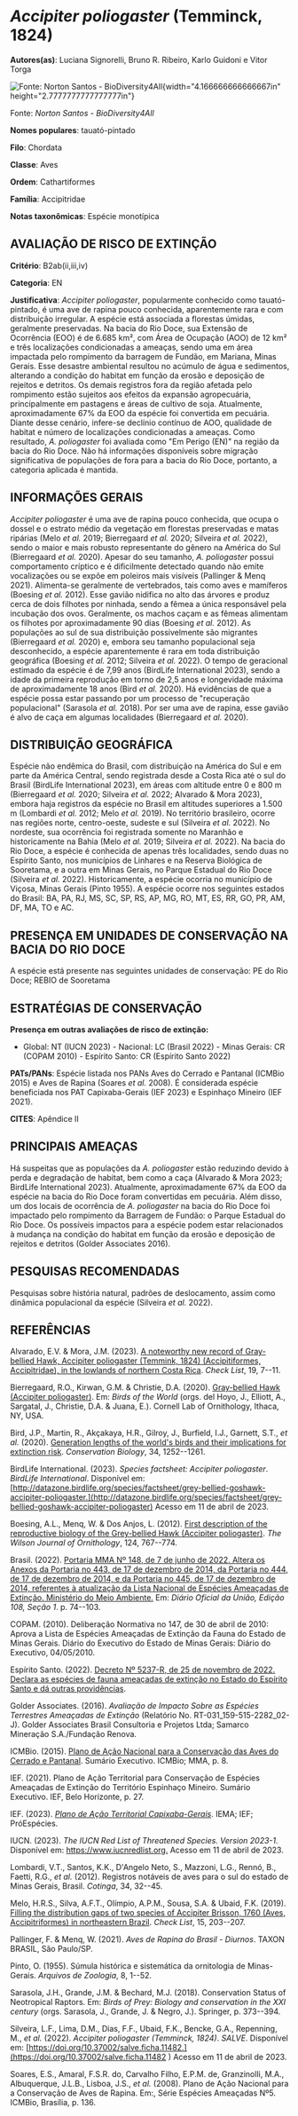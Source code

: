# *Accipiter poliogaster* (Temminck, 1824)

**Autores(as)**: Luciana Signorelli, Bruno R. Ribeiro, Karlo Guidoni e Vitor Torga

![Fonte: Norton Santos - BioDiversity4All](media/rId20.jpg){width="4.166666666666667in" height="2.7777777777777777in"}

Fonte: *Norton Santos - BioDiversity4All*

**Nomes populares**: tauató-pintado

**Filo**: Chordata

**Classe**: Aves

**Ordem**: Cathartiformes

**Família**: Accipitridae

**Notas taxonômicas**: Espécie monotípica

## AVALIAÇÃO DE RISCO DE EXTINÇÃO

**Critério**: B2ab(ii,iii,iv)

**Categoria**: EN

**Justificativa**: *Accipiter poliogaster*, popularmente conhecido como tauató-pintado, é uma ave de rapina pouco conhecida, aparentemente rara e com distribuição irregular. A espécie está associada a florestas úmidas, geralmente preservadas. Na bacia do Rio Doce, sua Extensão de Ocorrência (EOO) é de 6.685 km², com Área de Ocupação (AOO) de 12 km² e três localizações condicionadas a ameaças, sendo uma em área impactada pelo rompimento da barragem de Fundão, em Mariana, Minas Gerais. Esse desastre ambiental resultou no acúmulo de água e sedimentos, alterando a condição do habitat em função da erosão e deposição de rejeitos e detritos. Os demais registros fora da região afetada pelo rompimento estão sujeitos aos efeitos da expansão agropecuária, principalmente em pastagens e áreas de cultivo de soja. Atualmente, aproximadamente 67% da EOO da espécie foi convertida em pecuária. Diante desse cenário, infere-se declínio contínuo de AOO, qualidade
de habitat e número de localizações condicionadas a ameaças. Como resultado, *A. poliogaster* foi avaliada como "Em Perigo (EN)" na região da bacia do Rio Doce. Não há informações disponíveis sobre migração significativa de populações de fora para a bacia do Rio Doce, portanto, a categoria aplicada é mantida.

## INFORMAÇÕES GERAIS

*Accipiter poliogaster* é uma ave de rapina pouco conhecida, que ocupa o dossel e o estrato médio da vegetação em florestas preservadas e matas ripárias (Melo *et al.* 2019; Bierregaard *et al.* 2020; Silveira *et al.* 2022), sendo o maior e mais robusto representante do gênero na América do Sul (Bierregaard *et al.* 2020). Apesar do seu tamanho, *A.  poliogaster* possui comportamento críptico e é dificilmente detectado quando não emite vocalizações ou se expõe em poleiros mais visíveis (Pallinger & Menq 2021). Alimenta-se geralmente de vertebrados, tais como aves e mamíferos (Boesing *et al.* 2012). Esse gavião nidifica no alto das árvores e produz cerca de dois filhotes por ninhada, sendo a fêmea a única responsável pela incubação dos ovos. Geralmente, os machos caçam e as fêmeas alimentam os filhotes por aproximadamente 90 dias (Boesing *et al.* 2012). As populações ao sul de sua distribuição possivelmente são migrantes (Bierregaard *et al.* 2020) e,
embora seu tamanho populacional seja desconhecido, a espécie aparentemente é rara em toda distribuição geográfica (Boesing *et al.* 2012; Silveira *et al.* 2022). O tempo de geracional estimado da espécie é de 7,99 anos (BirdLife International 2023), sendo a idade da primeira reprodução em torno de 2,5 anos e longevidade máxima de aproximadamente 18 anos (Bird *et al.* 2020). Há evidências de que a espécie possa estar passando por um processo de "recuperação populacional" (Sarasola *et al.* 2018). Por ser uma ave de rapina, esse gavião é alvo de caça em algumas localidades (Bierregaard *et al.* 2020).

## DISTRIBUIÇÃO GEOGRÁFICA

Espécie não endêmica do Brasil, com distribuição na América do Sul e em parte da América Central, sendo registrada desde a Costa Rica até o sul do Brasil (BirdLife International 2023), em áreas com altitude entre 0 e 800 m (Bierregaard *et al.* 2020; Silveira *et al.* 2022; Alvarado & Mora 2023), embora haja registros da espécie no Brasil em altitudes superiores a 1.500 m (Lombardi *et al.* 2012; Melo *et al.* 2019). No território brasileiro, ocorre nas regiões norte, centro-oeste, sudeste e sul (Silveira *et al.* 2022). No nordeste, sua ocorrência foi registrada somente no Maranhão e historicamente na Bahia (Melo *et al.* 2019; Silveira *et al.* 2022). Na bacia do Rio Doce, a espécie é conhecida de apenas três localidades, sendo duas no Espírito Santo, nos municípios de Linhares e na Reserva Biológica de Sooretama, e a outra em Minas Gerais, no Parque Estadual do Rio Doce (Silveira *et al.* 2022). Historicamente, a espécie ocorria no município de Viçosa, Minas
Gerais (Pinto 1955). A espécie ocorre nos seguintes estados do Brasil: BA, PA, RJ, MS, SC, SP, RS, AP, MG, RO, MT, ES, RR, GO, PR, AM, DF, MA, TO e AC.

## PRESENÇA EM UNIDADES DE CONSERVAÇÃO NA BACIA DO RIO DOCE

A espécie está presente nas seguintes unidades de conservação: PE do Rio Doce; REBIO de Sooretama

## ESTRATÉGIAS DE CONSERVAÇÃO

**Presença em outras avaliações de risco de extinção:**

-   Global: NT (IUCN 2023) -   Nacional: LC (Brasil 2022) -   Minas Gerais: CR (COPAM 2010) -   Espírito Santo: CR (Espírito Santo 2022)

**PATs/PANs**: Espécie listada nos PANs Aves do Cerrado e Pantanal (ICMBio 2015) e Aves de Rapina (Soares *et al.* 2008). É considerada espécie beneficiada nos PAT Capixaba-Gerais (IEF 2023) e Espinhaço Mineiro (IEF 2021).

**CITES**: Apêndice II

## PRINCIPAIS AMEAÇAS

Há suspeitas que as populações da *A. poliogaster* estão reduzindo devido à perda e degradação de habitat, bem como a caça (Alvarado & Mora 2023; BirdLife International 2023). Atualmente, aproximadamente 67% da EOO da espécie na bacia do Rio Doce foram convertidas em pecuária. Além disso, um dos locais de ocorrência de *A. poliogaster* na bacia do Rio Doce foi impactado pelo rompimento da Barragem de Fundão: o Parque Estadual do Rio Doce. Os possíveis impactos para a espécie podem estar relacionados à mudança na condição do habitat em função da erosão e deposição de rejeitos e detritos (Golder Associates 2016).

## PESQUISAS RECOMENDADAS

Pesquisas sobre história natural, padrões de deslocamento, assim como dinâmica populacional da espécie (Silveira *et al.* 2022).

## REFERÊNCIAS

Alvarado, E.V. & Mora, J.M. (2023). [A noteworthy new record of Gray-bellied Hawk, Accipiter poliogaster (Temmink, 1824) (Accipitiformes, Accipitridae), in the lowlands of northern Costa Rica](https://doi.org/10.15560/19.1.7). *Check List*, 19, 7--11.

Bierregaard, R.O., Kirwan, G.M. & Christie, D.A. (2020). [Gray-bellied Hawk (Accipiter poliogaster)](https://doi.org/10.2173/bow.whnhaw2.01).  Em: *Birds of the World* (orgs. del Hoyo, J., Elliott, A., Sargatal, J., Christie, D.A. & Juana, E.). Cornell Lab of Ornithology, Ithaca, NY, USA.

Bird, J.P., Martin, R., Akçakaya, H.R., Gilroy, J., Burfield, I.J., Garnett, S.T., *et al.* (2020). [Generation lengths of the world's birds and their implications for extinction risk](https://doi.org/10.1111/cobi.13486). *Conservation Biology*, 34, 1252--1261.

BirdLife International. (2023). *Species factsheet: Accipiter poliogaster*. *BirdLife International*. Disponível em: [http://datazone.birdlife.org/species/factsheet/grey-bellied-goshawk-accipiter-poliogaster.](http://datazone.birdlife.org/species/factsheet/grey-bellied-goshawk-accipiter-poliogaster) Acesso em 11 de abril de 2023.

Boesing, A.L., Menq, W. & Dos Anjos, L. (2012). [First description of the reproductive biology of the Grey-bellied Hawk (Accipiter poliogaster)](https://doi.org/10.1676/1559-4491-124.4.767). *The Wilson Journal of Ornithology*, 124, 767--774.

Brasil. (2022). [Portaria MMA Nº 148, de 7 de junho de 2022. Altera os Anexos da Portaria no 443, de 17 de dezembro de 2014, da Portaria no 444, de 17 de dezembro de 2014, e da Portaria no 445, de 17 de dezembro de 2014, referentes à atualização da Lista Nacional de Espécies Ameaçadas de Extinção. Ministério do Meio Ambiente.](https://in.gov.br/en/web/dou/-/portaria-mma-n-148-de-7-de-junho-de-2022-406272733) Em: *Diário Oficial da União, Edição 108, Seção 1*. p. 74--103.

COPAM. (2010). Deliberação Normativa no 147, de 30 de abril de 2010: Aprova a Lista de Espécies Ameaçadas de Extinção da Fauna do Estado de Minas Gerais. Diário do Executivo do Estado de Minas Gerais: Diário do Executivo, 04/05/2010.

Espírito Santo. (2022). [Decreto Nº 5237-R, de 25 de novembro de 2022.  Declara as espécies de fauna ameaçadas de extinção no Estado do Espírito Santo e dá outras providências](https://iema.es.gov.br/Media/iema/FAUNA/Decreto%205237-R_2022_25-Nov%20-%20Fauna%20(s-peixes)%20-%20Lista%20de%20Esp%C3%A9cies%20Amea%C3%A7adas%20de%20Extin%C3%A7%C3%A3o.pdf).

Golder Associates. (2016). *Avaliação de Impacto Sobre as Espécies Terrestres Ameaçadas de Extinção* (Relatório No.  RT-031_159-515-2282_02-J). Golder Associates Brasil Consultoria e Projetos Ltda; Samarco Mineração S.A./Fundação Renova.

ICMBio. (2015). [Plano de Ação Nacional para a Conservação das Aves do Cerrado e Pantanal](http://www.icmbio.gov.br/portal/biodiversidade/fauna-brasileira/planos-de-acao/3618-plano-de-acao-nacional-para-a-conservacao-das-aves-do-cerrado-e-pantanal.html).  Sumário Executivo. ICMBio; MMA, p. 8.

IEF. (2021). Plano de Ação Territorial para Conservação de Espécies Ameaçadas de Extinção do Território Espinhaço Mineiro. Sumário Executivo. IEF, Belo Horizonte, p. 27.

IEF. (2023). [*Plano de Ação Territorial Capixaba-Gerais*](http://www.ief.mg.gov.br/biodiversidade/-planodeacaoterritorialcapixabagerais).  IEMA; IEF; PróEspécies.

IUCN. (2023). *The IUCN Red List of Threatened Species. Version 2023-1.* Disponível em: <https://www.iucnredlist.org.> Acesso em 11 de abril de 2023.

Lombardi, V.T., Santos, K.K., D'Angelo Neto, S., Mazzoni, L.G., Rennó, B., Faetti, R.G., *et al.* (2012). Registros notáveis de aves para o sul do estado de Minas Gerais, Brasil. *Cotinga*, 34, 32--45.

Melo, H.R.S., Silva, A.F.T., Olímpio, A.P.M., Sousa, S.A. & Ubaid, F.K.  (2019). [Filling the distribution gaps of two species of Accipiter Brisson, 1760 (Aves, Accipitriformes) in northeastern Brazil](https://doi.org/10.15560/15.1.203). *Check List*, 15, 203--207.

Pallinger, F. & Menq, W. (2021). *Aves de Rapina do Brasil - Diurnos*.  TAXON BRASIL, São Paulo/SP.

Pinto, O. (1955). Súmula histórica e sistemática da ornitologia de Minas-Gerais. *Arquivos de Zoologia*, 8, 1--52.

Sarasola, J.H., Grande, J.M. & Bechard, M.J. (2018). Conservation Status of Neotropical Raptors. Em: *Birds of Prey: Biology and conservation in the XXI century* (orgs. Sarasola, J., Grande, J. & Negro, J.). Springer, p. 373--394.

Silveira, L.F., Lima, D.M., Dias, F.F., Ubaid, F.K., Bencke, G.A., Repenning, M., *et al.* (2022). *Accipiter poliogaster (Temminck, 1824)*. *SALVE*. Disponível em: [https://doi.org/10.37002/salve.ficha.11482.](https://doi.org/10.37002/salve.ficha.11482 ) Acesso em 11 de abril de 2023.

Soares, E.S., Amaral, F.S.R. do, Carvalho Filho, E.P.M. de, Granzinolli, M.A., Albuquerque, J.L.B., Lisboa, J.S., *et al.* (2008). Plano de Ação Nacional para a Conservação de Aves de Rapina. Em:, Série Espécies Ameaçadas Nº5. ICMBio, Brasília, p. 136.
